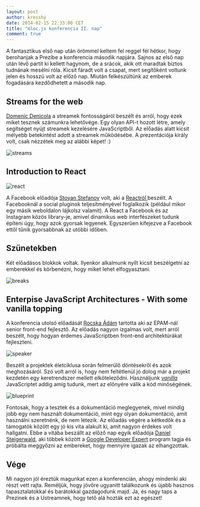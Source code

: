 ```yaml
---
layout: post
author: kresshy
date: 2014-02-15 22:33:00 CET
title: "mloc.js konferencia II. nap"
comment: true
---
```


A fantasztikus első nap után örömmel keltem fel reggel fél hétkor, hogy berohanjak a Prezibe a konferencia második napjára. Sajnos az első nap után lévő partit ki kellett hagynom, de a srácok, akik ott maradtak biztos tudnának mesélni róla. Kicsit fáradt volt a csapat, mert segítőként voltunk jelen és hosszú volt az előző nap. Miután felkészültünk az emberek fogadására kezdődhetett a második nap.

## Streams for the web

[Domenic Denicola](https://twitter.com/domenic) a streamek fontosságáról beszélt és arról, hogy ezek miket tesznek számunkra lehetővége. Egy olyan API-t hozott létre, amely segítséget nyújt streamek kezelésére JavaScriptből. Az előadás alatt kicsit mélyebb betekintést adott a streamek működésébe. A prezentációja király volt, csak nézzétek meg az alábbi képet! :)

![streams](https://dl.dropboxusercontent.com/u/31443466/2014-02-14%2009.59.59.jpg)

## Introduction to React

![react](https://dl.dropboxusercontent.com/u/31443466/2014-02-14%2010.37.52.jpg)

A Facebook előadója [Stoyan Stefanov](https://twitter.com/stoyanstefanov) volt, aki a [Reactról ](http://facebook.github.io/react/) beszélt. A Facebooknál a social pluginok teljesítményével foglalkozik (például mikor egy másik weboldalon lájkolsz valamit). A React a Facebook és az Instagram közös library-je, amivel dinamikus web interfészeket tudunk építeni úgy, hogy azok gyorsak legyenek. Egyszerűen kifejezve a Facebook ettől tűnik gyorsabbnak az utóbbi időben.

## Szünetekben 

Két előadásos blokkok voltak. Ilyenkor alkalmunk nyílt kicsit beszélgetni az emberekkel és körbenézni, hogy miket lehet elfogyasztani.

![breaks](https://dl.dropboxusercontent.com/u/31443466/2014-02-14%2011.08.31.jpg)

## Enterpise JavaScript Architectures - With some vanilla topping

A konferencia utolsó előadását [Rocska Ádám](https://twitter.com/adam_rocska) tartotta aki az EPAM-nál senior front-end fejlesztő. Az előadás nagyon izgalmas volt, mert arról beszélt, hogy hogyan érdemes JavaScriptben front-end architektúrákat fejleszteni. 

![speaker](https://dl.dropboxusercontent.com/u/31443466/2014-02-14%2016.16.36.jpg)

Beszélt a projektek életciklusa során felmerülő döntésekről és azok meghozásáról. Szó volt arról is, hogy nem feltétlenül jó dolog már a projekt kezdetén egy keretrendszer mellett elköteleződni. Használjunk [_vanilla_](http://en.wikipedia.org/wiki/Vanilla_software) JavaScriptet addig amíg tudunk, mert az előnyére válik a kód minőségének. 

![blueprint](https://dl.dropboxusercontent.com/u/31443466/2014-02-14%2016.33.07.jpg)

Fontosak, hogy a tesztek és a dokumentáció meglegyenek, mivel mindig jobb egy nem használt dokumentáció, mint egy olyan dokumentáció, amit használni szeretnénk, de nem létezik. Az előadás végére a kétkedők és a támogatók között egy jó kis vita alakult ki, amit nagyon érdekes volt hallgatni. Ebbe a vitába beszállt az előző nap egyik előadója [Daniel Steigerwald](http://steigerwald.cz/), aki többek között a [Google Developer Expert](https://developers.google.com/experts/members/) program tagja és próbálta meggyőzni az embereket, hogy mennyire igazak az elhangzottak.

## Vége

Mi nagyon jól éreztük magunkat ezen a konferencián, ahogy mindenki aki részt vett rajta. Reméljük, hogy jövőre ugyanitt találkozunk és újabb hasznos tapasztalatokkal és barátokkal gazdagodunk majd. Ja, és nagy taps a Prezinek és a Ustreamnek, hogy tető alá hozták ezt az egészet!